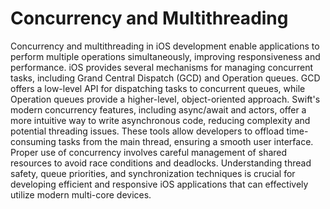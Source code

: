 # Concurrency and Multithreading

Concurrency and multithreading in iOS development enable applications to perform multiple operations simultaneously, improving responsiveness and performance. iOS provides several mechanisms for managing concurrent tasks, including Grand Central Dispatch (GCD) and Operation queues. GCD offers a low-level API for dispatching tasks to concurrent queues, while Operation queues provide a higher-level, object-oriented approach. Swift's modern concurrency features, including async/await and actors, offer a more intuitive way to write asynchronous code, reducing complexity and potential threading issues. These tools allow developers to offload time-consuming tasks from the main thread, ensuring a smooth user interface. Proper use of concurrency involves careful management of shared resources to avoid race conditions and deadlocks. Understanding thread safety, queue priorities, and synchronization techniques is crucial for developing efficient and responsive iOS applications that can effectively utilize modern multi-core devices.